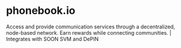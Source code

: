 # phonebook.io
Access and provide communication services through a decentralized, node-based network. Earn rewards while connecting communities. | Integrates with SOON SVM and DePIN

